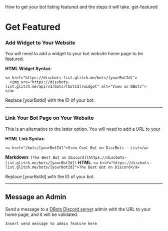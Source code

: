 <title>Get Featured</title>
<description>How to get your bot listing featured and the steps it will take.</description>
<url>get-featured</url>

# Get Featured


### Add Widget to Your Website
You will need to add a widget to your bot website home page to be featured.

**HTML Widget Syntax**:
```
<a href="https://discbots-list.glitch.me/bots/[yourBotId]">
  <img src="https://discbots-list.glitch.me/api/v1/bots/[botId]/widget" alt="View on DBots">
</a>
```

Replace [yourBotId] with the ID of your bot.

---

### Link Your Bot Page on Your Website
This is an alternative to the latter option. You will need to add a URL to your

**HTML Link Syntax**:
```
<a href="/bots/[yourBotId]">View Cool Bot on DiscBots - List</a>
```

**Markdown**: `[The Best Bot on Discord](https://discbots-list.glitch.me/bots/[yourBotId])`
**HTML**: `<a href="https://discbots-list.glitch.me/bots/[yourBotId]">The Best Bot on Discord</a>`

Replace [yourBotId] with the ID of your bot.

---

## Message an Admin
Send a message to a [DBots Discord server](https://discord.gg/HUKqG3Wb36) admin with the URL to your home page, and it will be validated.

`Insert send message to admin feature here`